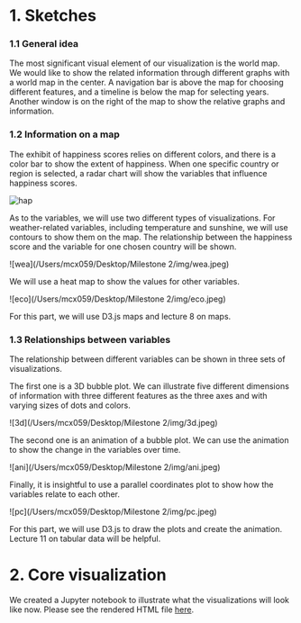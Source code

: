 # 1. Sketches

### 1.1 General idea

The most significant visual element of our visualization is the world map. We would like to show the related information through different graphs with a world map in the center. A navigation bar is above the map for choosing different features, and a timeline is below the map for selecting years. Another window is on the right of the map to show the relative graphs and information.

### 1.2 Information on a map

The exhibit of happiness scores relies on different colors, and there is a color bar to show the extent of happiness. When one specific country or region is selected, a radar chart will show the variables that influence happiness scores.

![hap](/img/hap.jpeg)

 As to the variables, we will use two different types of visualizations. For weather-related variables, including temperature and sunshine, we will use contours to show them on the map. The relationship between the happiness score and the variable for one chosen country will be shown.

![wea](/Users/mcx059/Desktop/Milestone 2/img/wea.jpeg)

We will use a heat map to show the values for other variables.

![eco](/Users/mcx059/Desktop/Milestone 2/img/eco.jpeg)

For this part, we will use D3.js maps and lecture 8 on maps.

### 1.3 Relationships between variables

The relationship between different variables can be shown in three sets of visualizations. 

The first one is a 3D bubble plot. We can illustrate five different dimensions of information with three different features as the three axes and with varying sizes of dots and colors. 

![3d](/Users/mcx059/Desktop/Milestone 2/img/3d.jpeg)

The second one is an animation of a bubble plot. We can use the animation to show the change in the variables over time. 

![ani](/Users/mcx059/Desktop/Milestone 2/img/ani.jpeg)

Finally, it is insightful to use a parallel coordinates plot to show how the variables relate to each other.

![pc](/Users/mcx059/Desktop/Milestone 2/img/pc.jpeg)

For this part, we will use D3.js to draw the plots and create the animation. Lecture 11 on tabular data will be helpful.



# 2. Core visualization

We created a Jupyter notebook to illustrate what the visualizations will look like now. Please see the rendered HTML file [here](https://htmlpreview.github.io/?https://github.com/com-480-data-visualization/datavis-project-2022-msn/blob/main/Milestone2/core_visualization.html).
